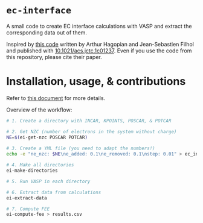# `ec-interface`

A small code to create EC interface calculations with VASP and extract the corresponding data out of them.

Inspired by [this code](https://gitlab.com/icgm-d5/EC-Interfaces/) written by Arthur Hagopian and Jean-Sebastien Filhol and published with [10.1021/acs.jctc.1c01237](https://doi.org/10.1021/acs.jctc.1c01237).
Even if you use the code from this repository, please cite their paper.

# Installation, usage, & contributions

Refer to [this document](./DOCUMENTATION.md) for more details.

Overview of the workflow:
```bash 
# 1. Create a directory with INCAR, KPOINTS, POSCAR, & POTCAR

# 2. Get NZC (number of electrons in the system without charge)
NE=$(ei-get-nzc POSCAR POTCAR)
 
# 3. Create a YML file (you need to adapt the numbers!)
echo -e "ne_nzc: $NE\ne_added: 0.1\ne_removed: 0.1\nstep: 0.01" > ec_interface.yml

# 4. Make all directories
ei-make-directories

# 5. Run VASP in each directory

# 6. Extract data from calculations
ei-extract-data

# 7. Compute FEE
ei-compute-fee > results.csv
```